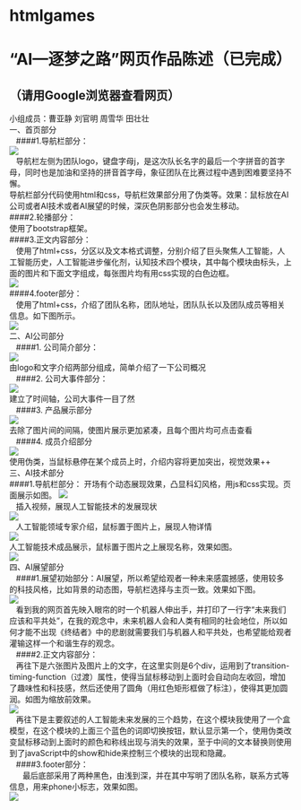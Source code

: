 # htmlgames
“AI—逐梦之路”网页作品陈述（已完成）
=======================
（请用Google浏览器查看网页）
----------------------------
小组成员：曹亚静 刘官明 周雪华 田壮壮<br>
一、首页部分<br>
&nbsp;&nbsp;&nbsp;####1.导航栏部分：<br>
![](https://github.com/htmlfinals/htmlgames/raw/master/img/readme1.png)  <br>
&nbsp;&nbsp;&nbsp;导航栏左侧为团队logo，键盘字母j，是这次队长名字的最后一个字拼音的首字母，同时也是加油和坚持的拼音首字母，象征团队在比赛过程中遇到困难要坚持不懈。<br>
导航栏部分代码使用html和css，导航栏效果部分用了伪类等。效果：鼠标放在AI公司或者AI技术或者AI展望的时候，深灰色阴影部分也会发生移动。<br>
####2.轮播部分：<br>
使用了bootstrap框架。<br>
####3.正文内容部分：<br>
&nbsp;&nbsp;&nbsp;使用了html+css，分区以及文本格式调整，分别介绍了巨头聚焦人工智能，人工智能历史，人工智能进步催化剂，认知技术四个模块，其中每个模块由标头，上面的图片和下面文字组成，每张图片均有用css实现的白色边框。<br>
![](https://github.com/htmlfinals/htmlgames/raw/master/img/readme2.png)  <br>
####4.footer部分：<br>
&nbsp;&nbsp;&nbsp;使用了html+css，介绍了团队名称，团队地址，团队队长以及团队成员等相关信息。如下图所示。<br>
![](https://github.com/htmlfinals/htmlgames/raw/master/img/readme3.png)  <br>
二、AI公司部分<br>
&nbsp;&nbsp;&nbsp;####1. 公司简介部分：<br>
![](https://github.com/htmlfinals/htmlgames/raw/master/img/readme4.png)  <br>
由logo和文字介绍两部分组成，简单介绍了一下公司概况<br>
&nbsp;&nbsp;&nbsp;####2. 公司大事件部分：<br>
![](https://github.com/htmlfinals/htmlgames/raw/master/img/readme5.png)  <br>
建立了时间轴，公司大事件一目了然<br>
&nbsp;&nbsp;&nbsp;####3. 产品展示部分<br>
![](https://github.com/htmlfinals/htmlgames/raw/master/img/readme6.jpg)  <br>
去除了图片间的间隔，使图片展示更加紧凑，且每个图片均可点击查看<br>
&nbsp;&nbsp;&nbsp;####4. 成员介绍部分<br>
![](https://github.com/htmlfinals/htmlgames/raw/master/img/readme7.png)  <br>
使用伪类，当鼠标悬停在某个成员上时，介绍内容将更加突出，视觉效果++<br>
三、AI技术部分<br>
####1.导航栏部分：
开场有个动态展现效果，凸显科幻风格，用js和css实现。页面展示如图。 
![](https://github.com/htmlfinals/htmlgames/raw/master/img/readme8.jpg)  <br>
&nbsp;&nbsp;&nbsp;插入视频，展现人工智能技术的发展现状<br>
![](https://github.com/htmlfinals/htmlgames/raw/master/img/readme9.jpg)  <br>
&nbsp;&nbsp;&nbsp;人工智能领域专家介绍，鼠标置于图片上，展现人物详情<br>
![](https://github.com/htmlfinals/htmlgames/raw/master/img/readme10.jpg)  <br>
人工智能技术成品展示，鼠标置于图片之上展现名称，效果如图。<br>
![](https://github.com/htmlfinals/htmlgames/raw/master/img/readme11.jpg)  <br>
四、AI展望部分<br>
&nbsp;&nbsp;&nbsp;####1.展望初始部分：AI展望，所以希望给观者一种未来感震撼感，使用较多的科技风格，比如背景的动态图，导航栏选择与主页一致。效果如下图。<br>
![](https://github.com/htmlfinals/htmlgames/raw/master/img/readme12.png)  <br>
&nbsp;&nbsp;&nbsp;看到我的网页首先映入眼帘的时一个机器人伸出手，并打印了一行字“未来我们应该和平共处”，在我的观念中，未来机器人会和人类有相同的社会地位，所以如何才能不出现《终结者》中的悲剧就需要我们与机器人和平共处，也希望能给观者灌输这样一个和谐生存的观念。<br>
&nbsp;&nbsp;&nbsp;####2.正文内容部分：<br>
&nbsp;&nbsp;&nbsp;再往下是六张图片及图片上的文字，在这里实则是6个div，运用到了transition-timing-function（过渡）属性，使得当鼠标移动到上面时会自动向左收回，增加了趣味性和科技感，然后还使用了圆角（用红色矩形框做了标注），使得其更加圆润。如图为缩放前效果。<br>
![](https://github.com/htmlfinals/htmlgames/raw/master/img/readme13.png)  <br>
&nbsp;&nbsp;&nbsp;再往下是主要叙述的人工智能未来发展的三个趋势，在这个模块我使用了一个盒模型，在这个模块的上面三个蓝色的词即切换按钮，默认显示第一个，使用伪类改变鼠标移动到上面时的颜色和称线出现与消失的效果，至于中间的文本替换则使用到了javaScript中的show和hide来控制三个模块的出现和隐藏。<br>
&nbsp;&nbsp;&nbsp;####3.footer部分：<br>
&nbsp;&nbsp;&nbsp;&nbsp;&nbsp;&nbsp;最后底部采用了两种黑色，由浅到深，并在其中写明了团队名称，联系方式等信息，用来phone小标志，效果如图。<br>
![](https://github.com/htmlfinals/htmlgames/raw/master/img/readme14.png)  <br>












    


